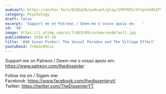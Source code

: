 ```yaml
---
audiourl: https://anchor.fm/s/822ba20/podcast/play/1997055/https%3A%2F%2Fd3ctxlq1ktw2nl.cloudfront.net%2Fproduction%2F2018-11-28%2F7647844-44100-2-8eb1fbde5a6a2.mp3
category: Psychology
draft: false
excerpt: 'Support me on Patreon / Deem-me o vosso apoio em:   '
id: '48'
image: https://i.ytimg.com/vi/7rAG3c09cco/maxresdefault.jpg
publishDate: 2018-07-16
title: '#48 Susan Pinker: The Sexual Paradox and The Village Effect'
youtubeid: 7rAG3c09cco
---
```

<div class="timelinks">

Support me on Patreon / Deem-me o vosso apoio em:   
https://www.patreon.com/thedissenter

Follow me on / Sigam-me:  
Facebook: https://www.facebook.com/thedissenteryt/  
Twitter: https://twitter.com/TheDissenterYT
</div>

